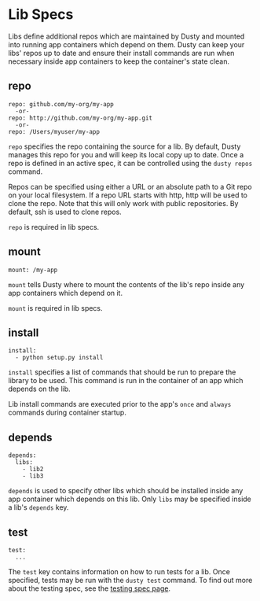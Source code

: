 # Lib Specs

Libs define additional repos which are maintained by Dusty and mounted into running
app containers which depend on them. Dusty can keep your libs' repos up to date and
ensure their install commands are run when necessary inside app containers to keep
the container's state clean.

## repo

```
repo: github.com/my-org/my-app
  -or-
repo: http://github.com/my-org/my-app.git
  -or-
repo: /Users/myuser/my-app
```

`repo` specifies the repo containing the source for a lib. By default, Dusty manages this
repo for you and will keep its local copy up to date. Once a repo is defined in an active spec,
it can be controlled using the `dusty repos` command.

Repos can be specified using either a URL or an absolute path to a Git repo on your local filesystem.
If a repo URL starts with http, http will be used to clone the repo.  Note that this will only work
with public repositories.  By default, ssh is used to clone repos.

`repo` is required in lib specs.

## mount

```
mount: /my-app
```

`mount` tells Dusty where to mount the contents of the lib's repo inside any app containers
which depend on it.

`mount` is required in lib specs.

## install

```
install:
  - python setup.py install
```

`install` specifies a list of commands that should be run to prepare the library to be used.
This command is run in the container of an app which depends on the lib.

Lib install commands are executed prior to the app's `once` and `always` commands during
container startup.

## depends

```
depends:
  libs:
    - lib2
    - lib3
```

`depends` is used to specify other libs which should be installed inside any app container
which depends on this lib. Only `libs` may be specified inside a lib's `depends` key.

## test

```
test:
  ...
```

The `test` key contains information on how to run tests for a lib. Once specified,
tests may be run with the `dusty test` command. To find out more about the testing spec,
see the [testing spec page](./test-specs.md).
